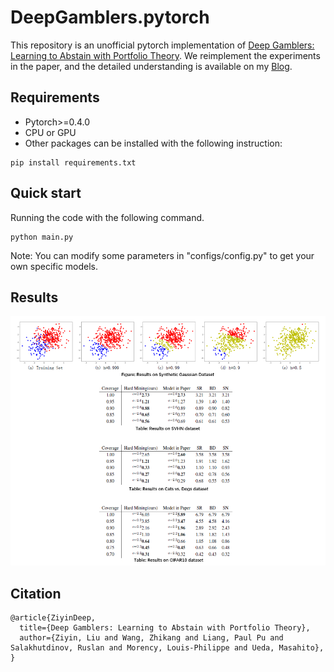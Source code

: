 # DeepGamblers.pytorch

This repository is an unofficial pytorch implementation of 
[Deep Gamblers: Learning to Abstain with Portfolio Theory](https://arxiv.org/abs/1907.00208).
We reimplement the experiments in the paper, and the detailed understanding is available on my [Blog](https://www.cnblogs.com/CZiFan/p/12676577.html).

## Requirements
- Pytorch>=0.4.0
- CPU or GPU
- Other packages can be installed with the following instruction:
```
pip install requirements.txt
```
  
## Quick start
Running the code with the following command.
```
python main.py
```
Note: You can modify some parameters in "configs/config.py" to get your own specific models.

## Results
![result1](pic/pic1.png)
## Citation
```
@article{ZiyinDeep,
  title={Deep Gamblers: Learning to Abstain with Portfolio Theory},
  author={Ziyin, Liu and Wang, Zhikang and Liang, Paul Pu and Salakhutdinov, Ruslan and Morency, Louis-Philippe and Ueda, Masahito},
}
```